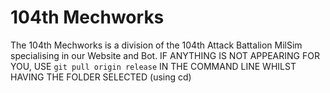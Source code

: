 # 104th Mechworks

The 104th Mechworks is a division of the 104th Attack Battalion MilSim specialising in our Website and Bot.
IF ANYTHING IS NOT APPEARING FOR YOU, USE `git pull origin release` IN THE COMMAND LINE WHILST HAVING THE FOLDER SELECTED (using cd)
